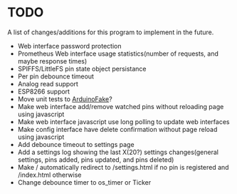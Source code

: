 # TODO
A list of changes/additions for this program to implement in the future.
 * Web interface password protection
 * Prometheus Web interface usage statistics(number of requests, and maybe response times)
 * SPIFFS/LittleFS pin state object persistance
 * Per pin debounce timeout
 * Analog read support
 * ESP8266 support
 * Move unit tests to [ArduinoFake](https://github.com/FabioBatSilva/ArduinoFake)?
 * Make web interface add/remove watched pins without reloading page using javascript
 * Make web interface javascript use long polling to update web interfaces
 * Make config interface have delete confirmation without page reload using javascript
 * Add debounce timeout to settings page
 * Add a settings log showing the last X(20?) settings changes(general settings, pins added, pins updated, and pins deleted)
 * Make / automatically redirect to /settings.html if no pin is registered and /index.html otherwise
 * Change debounce timer to os_timer or Ticker
